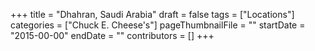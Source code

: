 +++
title = "Dhahran, Saudi Arabia"
draft = false
tags = ["Locations"]
categories = ["Chuck E. Cheese's"]
pageThumbnailFile = ""
startDate = "2015-00-00"
endDate = ""
contributors = []
+++
